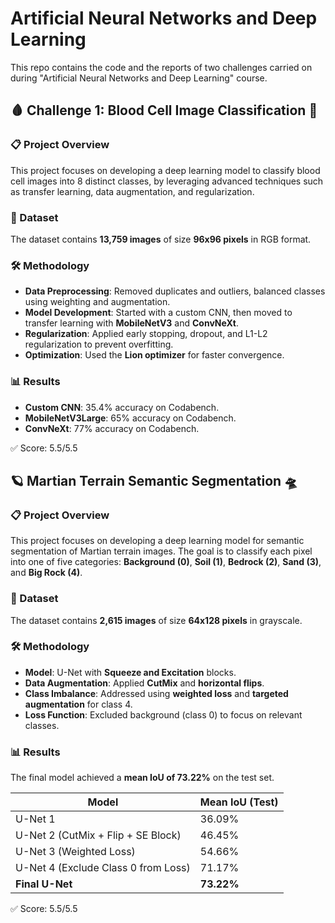 # Artificial Neural Networks and Deep Learning

This repo contains the code and the reports of two challenges carried on during "Artificial Neural Networks and Deep Learning" course.

## 🩸 Challenge 1: Blood Cell Image Classification 🧬

### 📋 Project Overview

This project focuses on developing a deep learning model to classify blood cell images into 8 distinct classes, by leveraging advanced techniques such as transfer learning, data augmentation, and regularization.

### 📂 Dataset

The dataset contains **13,759 images** of size **96x96 pixels** in RGB format.

### 🛠️ Methodology

- **Data Preprocessing**: Removed duplicates and outliers, balanced classes using weighting and augmentation.
- **Model Development**: Started with a custom CNN, then moved to transfer learning with **MobileNetV3** and **ConvNeXt**.
- **Regularization**: Applied early stopping, dropout, and L1-L2 regularization to prevent overfitting.
- **Optimization**: Used the **Lion optimizer** for faster convergence.

### 📊 Results

- **Custom CNN**: 35.4% accuracy on Codabench.
- **MobileNetV3Large**: 65% accuracy on Codabench.
- **ConvNeXt**: 77% accuracy on Codabench.

✅ Score: 5.5/5.5

## 🪐 Martian Terrain Semantic Segmentation 🛸

### 📋 Project Overview

This project focuses on developing a deep learning model for semantic segmentation of Martian terrain images. The goal is to classify each pixel into one of five categories: **Background (0)**, **Soil (1)**, **Bedrock (2)**, **Sand (3)**, and **Big Rock (4)**.

### 📂 Dataset

The dataset contains **2,615 images** of size **64x128 pixels** in grayscale.

### 🛠️ Methodology

- **Model**: U-Net with **Squeeze and Excitation** blocks.
- **Data Augmentation**: Applied **CutMix** and **horizontal flips**.
- **Class Imbalance**: Addressed using **weighted loss** and **targeted augmentation** for class 4.
- **Loss Function**: Excluded background (class 0) to focus on relevant classes.

### 📊 Results

The final model achieved a **mean IoU of 73.22%** on the test set.

| **Model**                          | **Mean IoU (Test)** |
|------------------------------------|---------------------|
| U-Net 1                            | 36.09%              |
| U-Net 2 (CutMix + Flip + SE Block) | 46.45%              |
| U-Net 3 (Weighted Loss)            | 54.66%              |
| U-Net 4 (Exclude Class 0 from Loss)| 71.17%              |
| **Final U-Net**                    | **73.22%**          |

✅ Score: 5.5/5.5


